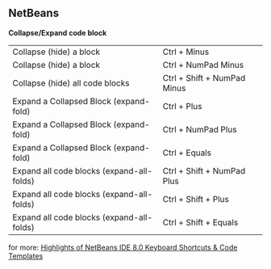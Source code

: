 ## NetBeans

__Collapse/Expand code block__

|   |   |
|---|---|
| Collapse (hide) a block | Ctrl + Minus |
| Collapse (hide) a block | Ctrl + NumPad Minus |
| Collapse (hide) all code blocks | Ctrl + Shift + NumPad Minus |
| Expand a Collapsed Block (expand-fold) | Ctrl + Plus |
| Expand a Collapsed Block (expand-fold) | Ctrl + NumPad Plus |
| Expand a Collapsed Block (expand-fold) | Ctrl + Equals |
| Expand all code blocks (expand-all-folds) |  Ctrl + Shift + NumPad Plus |
| Expand all code blocks (expand-all-folds) |  Ctrl + Shift + Plus |
| Expand all code blocks (expand-all-folds) |  Ctrl + Shift + Equals |

for more: [Highlights of NetBeans IDE 8.0 Keyboard Shortcuts & Code Templates
](https://netbeans.org/project_downloads/usersguide/shortcuts-80.pdf)

